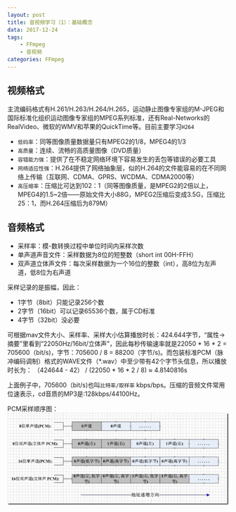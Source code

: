 ```yaml
---
layout: post
title: 音视频学习（1）：基础概念
data: 2017-12-24
tags: 
    - FFmpeg
    - 音视频
categories: FFmpeg
---
```


## 视频格式
主流编码格式有H.261/H.263/H.264/H.265，运动静止图像专家组的M-JPEG和国际标准化组织运动图像专家组的MPEG系列标准，还有Real-Networks的RealVideo、微软的WMV和苹果的QuickTime等。目前主要学习`H264`

<!-- more -->

- `低码率`：同等图像质量数据量只有MPEG2的1/8，MPEG4的1/3
- `高质量`：连续、流畅的高质量图像（DVD质量）
- `容错能力强`：提供了在不稳定网络环境下容易发生的丢包等错误的必要工具
- `网络适应性强`：H.264提供了网络抽象层，似的H.264的文件能容易的在不同网络上传输（互联网、CDMA、GPRS、WCDMA、CDMA2000等）
- `高压缩率`：压缩比可达到102：1（同等图像质量，是MPEG2的2倍以上，MPEG4的1.5~2倍——原始文件大小88G，MPEG2压缩后变成3.5G，压缩比25：1，而H.264压缩后为879M）

## 音频格式
- 采样率：模-数转换过程中单位时间内采样次数
- 单声道声音文件：采样数据为8位的短整数（short int 00H-FFH）
- 双声道立体声文件：每次采样数据为一个16位的整数（int），高8位为左声道，低8位为右声道

采样记录的是振幅，因此：
- 1字节（8bit）只能记录256个数
- 2字节（16bit）可以记录65536个数，属于CD标准
- 4字节（32bit）没必要

可根据mav文件大小、采样率、采样大小估算播放时长：424.644字节，“属性->摘要”里看到“22050Hz/16bit/立体声”，因此每秒传输速率就是22050 * 16 * 2 = 705600（bit/s)，字节：705600 / 8 = 88200（字节/s)。而包装标准PCM（脉冲编码调制）格式的WAVE文件（*.wav）中至少带有42个字节头信息，所以播放时长为：
（424644 - 42） / (22050 * 16 * 2 / 8) ≈ 4.8140816s

上面例子中，705600（bit/s)也叫`比特率/取样率` kbps/bps。压缩的音频文件常用位速表示，cd音质的MP3是:128kbps/44100Hz。

PCM采样顺序图：
![](https://raw.githubusercontent.com/Tristan-Hou/MarkdownImg/master/res/31215112_8x2j37.gif)


